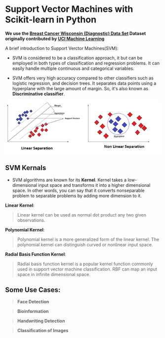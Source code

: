 # Support Vector Machines with Scikit-learn in Python

**We use the <a href="https://www.kaggle.com/uciml/breast-cancer-wisconsin-data">Breast Cancer Wisconsin (Diagnostic) Data Set</a> Dataset originally contributed by <a href="https://archive.ics.uci.edu/ml/index.php">UCI Machine Learning</a>**

A brief introduction to Support Verctor Machines(SVM):

- SVM is considered to be a classification approach, it but can be employed in both types of classification and regression problems. It can easily handle multiple continuous and categorical variables.

- SVM offers very high accuracy compared to other classifiers such as logistic regression, and decision trees. It separates data points using a hyperplane with the large amount of margin. So, it's also known as **Discriminative classifier**.

![Support Vector Machine](https://github.com/Avinashshah099/Python3-by-practice/blob/master/Machine%20Learning/sklearn%20examples/Support%20Vector%20Machines(SVM)/svm_separation.png)

## SVM Kernals

- SVM algorithms are known for its **Kernel**. Kernel takes a low-dimensional input space and transforms it into a higher dimensional space. In other words, you can say that it converts nonseparable problem to separable problems by adding more dimension to it.

**Linear Kernel**:
>Linear kernel can be used as normal dot product any two given observations.

**Polynomial Kernel**:
>Polynomial kernel is a more generalized form of the linear kernel. The polynomial kernel can distinguish curved or nonlinear input space.

**Radial Basis Function Kernel**:
>Radial basis function kernel is a popular kernel function commonly used in support vector machine classification. RBF can map an input space in infinite dimensional space.

## Some Use Cases:
>**Face Detection**

>**Bioinformation**

>**Handwriting Detection**

>**Classification of Images**
